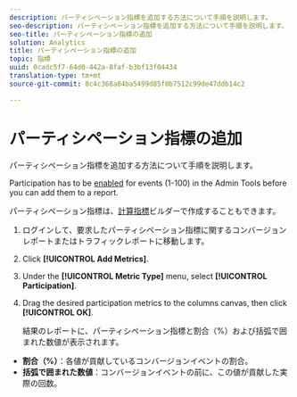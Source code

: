```yaml
---
description: パーティシペーション指標を追加する方法について手順を説明します。
seo-description: パーティシペーション指標を追加する方法について手順を説明します。
seo-title: パーティシペーション指標の追加
solution: Analytics
title: パーティシペーション指標の追加
topic: 指標
uuid: 0cadc5f7-64d0-442a-8faf-b3bf13f04434
translation-type: tm+mt
source-git-commit: 8c4c368a84ba5499d85f0b7512c99de47ddb14c2

---
```



# パーティシペーション指標の追加

パーティシペーション指標を追加する方法について手順を説明します。

Participation has to be [enabled](/help/components/c-variables/c-metrics/metrics-participation.md) for events (1-100) in the Admin Tools before you can add them to a report.

パーティシペーション指標は、[計算指標](https://marketing.adobe.com/resources/help/en_US/analytics/calcmetrics/participation_metric.html)ビルダーで作成することもできます。

1. ログインして、要求したパーティシペーション指標に関するコンバージョンレポートまたはトラフィックレポートに移動します。
1. Click **[!UICONTROL Add Metrics]**.
1. Under the **[!UICONTROL Metric Type]** menu, select **[!UICONTROL Participation]**.
1. Drag the desired participation metrics to the columns canvas, then click **[!UICONTROL OK]**.

   結果のレポートに、パーティシペーション指標と割合（%）および括弧で囲まれた数値が表示されます。

* **割合（%）**：各値が貢献しているコンバージョンイベントの割合。
* **括弧で囲まれた数値**：コンバージョンイベントの前に、この値が貢献した実際の回数。

